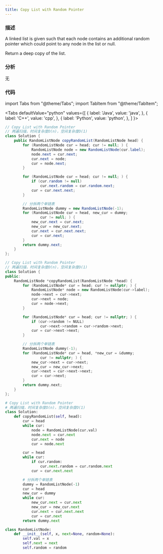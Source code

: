 ```yaml
---
title: Copy List with Random Pointer
---
```


### 描述

A linked list is given such that each node contains an additional random pointer which could point to any node in the list or null.

Return a deep copy of the list.

### 分析

无

### 代码

import Tabs from "@theme/Tabs";
import TabItem from "@theme/TabItem";

<Tabs
defaultValue="python"
values={[
{ label: 'Java', value: 'java', },
{ label: 'C++', value: 'cpp', },
{ label: 'Python', value: 'python', },
]
}>
<TabItem value="java">

```java
// Copy List with Random Pointer
// 两遍扫描，时间复杂度O(n)，空间复杂度O(1)
class Solution {
    public RandomListNode copyRandomList(RandomListNode head) {
        for (RandomListNode cur = head; cur != null; ) {
            RandomListNode node = new RandomListNode(cur.label);
            node.next = cur.next;
            cur.next = node;
            cur = node.next;
        }

        for (RandomListNode cur = head; cur != null; ) {
            if (cur.random != null)
                cur.next.random = cur.random.next;
            cur = cur.next.next;
        }

        // 分拆两个单链表
        RandomListNode dummy = new RandomListNode(-1);
        for (RandomListNode cur = head, new_cur = dummy;
                cur != null; ) {
            new_cur.next = cur.next;
            new_cur = new_cur.next;
            cur.next = cur.next.next;
            cur = cur.next;
        }
        return dummy.next;
    }
};
```

</TabItem>
<TabItem value="cpp">

```cpp
// Copy List with Random Pointer
// 两遍扫描，时间复杂度O(n)，空间复杂度O(1)
class Solution {
public:
    RandomListNode *copyRandomList(RandomListNode *head) {
        for (RandomListNode* cur = head; cur != nullptr; ) {
            RandomListNode* node = new RandomListNode(cur->label);
            node->next = cur->next;
            cur->next = node;
            cur = node->next;
        }

        for (RandomListNode* cur = head; cur != nullptr; ) {
            if (cur->random != NULL)
                cur->next->random = cur->random->next;
            cur = cur->next->next;
        }

        // 分拆两个单链表
        RandomListNode dummy(-1);
        for (RandomListNode* cur = head, *new_cur = &dummy;
                cur != nullptr; ) {
            new_cur->next = cur->next;
            new_cur = new_cur->next;
            cur->next = cur->next->next;
            cur = cur->next;
        }
        return dummy.next;
    }
};
```

</TabItem>
<TabItem value="python">

```python
# Copy List with Random Pointer
# 两遍扫描，时间复杂度O(n)，空间复杂度O(1)
class Solution:
    def copyRandomList(self, head):
        cur = head
        while cur:
            node = RandomListNode(cur.val)
            node.next = cur.next
            cur.next = node
            cur = node.next

        cur = head
        while cur:
            if cur.random:
                cur.next.random = cur.random.next
            cur = cur.next.next

        # 分拆两个单链表
        dummy = RandomListNode(-1)
        cur = head
        new_cur = dummy
        while cur:
            new_cur.next = cur.next
            new_cur = new_cur.next
            cur.next = cur.next.next
            cur = cur.next
        return dummy.next

class RandomListNode:
    def __init__(self, x, next=None, random=None):
        self.val = x
        self.next = next
        self.random = random
```

</TabItem>
</Tabs>
